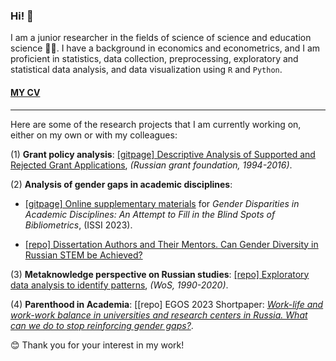 ### Hi! 👋

I am a junior researcher in the fields of science of science and education science 👩‍🎓. I have a background in economics and econometrics, and I am proficient in statistics, data collection, preprocessing, exploratory and statistical data analysis, and data visualization using `R` and `Python`.

#### [MY CV](https://hellche.github.io/files/CV.pdf) 
___


Here are some of the research projects that I am currently working on, either on my own or with my colleagues:

(1) **Grant policy analysis**: [\[gitpage\] Descriptive Analysis of Supported and Rejected Grant Applications](https://hellche.github.io/grant_applications), *(Russian grant foundation, 1994-2016)*.

(2) **Analysis of gender gaps in academic disciplines**:

-   [\[gitpage\] Online supplementary materials](https://hellche.github.io/issi2023) for *Gender Disparities in Academic Disciplines: An Attempt to Fill in the Blind Spots of Bibliometrics*, (ISSI 2023). 

-   [\[repo\] Dissertation Authors and Their Mentors. Can Gender Diversity in Russian STEM be Achieved?](https://github.com/hellche/stem_sti/)

(3) **Metaknowledge perspective on Russian studies**: [\[repo\] Exploratory data analysis to identify patterns](https://github.com/hellche/russian_studies/), *(WoS, 1990-2020)*.

(4) **Parenthood in Academia**: [\[repo\] EGOS 2023 Shortpaper: [*Work-life and work-work balance in universities and research centers in Russia. What can we do to stop reinforcing gender gaps?*](https://github.com/hellche/egos2023).


😊 Thank you for your interest in my work!
